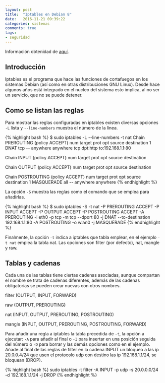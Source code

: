 ```yaml
---
layout: post
title:  "Iptables en Debian 8"
date:   2016-11-21 09:39:22
categories: sistemas
comments: true
tags:
- seguridad
---
```

Información obtenidad de [aquí](https://wiki.debian.org/iptables).


Introducción
------------

Iptables es el programa que hace las funciones de cortafuegos en los sistemas Debian (así como en otras distribuciones GNU Linux). Desde hace algunos años está integrado en el nucleo del sistema esto implica, al no ser un servicio, que no se puede detener. 

Como se listan las reglas
-------------------------

Para mostrar las reglas configuradas en iptables existen diversas opciones `-L` lista y `--line-numbers` muestra el número de la línea.

{% highlight bash %}
$ sudo iptables -L --line-numbers -t nat
Chain PREROUTING (policy ACCEPT)
num  target     prot opt source               destination
1    DNAT       tcp  --  anywhere             anywhere             tcp dpt:http to:192.168.1.1:80

Chain INPUT (policy ACCEPT)
num  target     prot opt source               destination

Chain OUTPUT (policy ACCEPT)
num  target     prot opt source               destination

Chain POSTROUTING (policy ACCEPT)
num  target     prot opt source               destination
1    MASQUERADE  all  --  anywhere             anywhere
{% endhighlight %}

La opción `-S` muestra las reglas como el comando que se emplea para añadirlas.

{% highlight bash %}
$ sudo iptables -S -t nat
-P PREROUTING ACCEPT
-P INPUT ACCEPT
-P OUTPUT ACCEPT
-P POSTROUTING ACCEPT
-A PREROUTING -i eth0 -p tcp -m tcp --dport 80 -j DNAT --to-destination 192.168.1.1:80
-A POSTROUTING -o wlan0 -j MASQUERADE
{% endhighlight %}

Finalmente, la opción `-t` indica a iptables que tabla emplear, en el ejemplo `-t nat` emplea la tabla nat. Las opciones son filter (por defecto), nat, mangle y raw.

Tablas y cadenas
----------------

Cada una de las tablas tiene ciertas cadenas asociadas, aunque compartan el nombre se trata de cadenas diferentes, además de las cadenas obligatorias se pueden crear nuevas con otros nombres.

filter (OUTPUT, INPUT, FORWARD)

raw (OUTPUT, PREROUTING)

nat (INPUT, OUTPUT, PREROUTING, POSTROUTING)

mangle (INPUT, OUTPUT, PREROUTING, POSTROUTING, FORWARD)

Para añadir una regla a iptables la tabla precedida de `-t`, la opción a ejecutar: `-A` para añadir al final o `-I` para insertar en una posición seguida del número o `-D` para borrar y las demás opciones como en el ejemplo. Añade al final de las reglas de filter en la cadena INPUT un bloqueo a las ip 20.0.0.4/24 que usen el protocolo udp con destino las ip 192.168.1.1/24, se bloquean (DROP).

{% highlight bash %}
sudo iptables -t filter -A INPUT -p udp -s 20.0.0.0/24 -d 192.168.1.1/24 -j DROP
{% endhighlight %}


